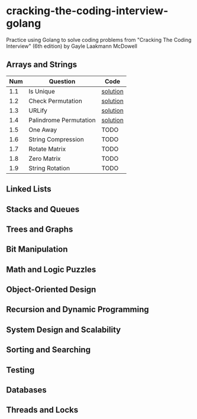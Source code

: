 # cracking-the-coding-interview-golang

Practice using Golang to solve coding problems from "Cracking The Coding Interview" (6th edition) by Gayle Laakmann McDowell

## Arrays and Strings

| Num | Question | Code |
| -- | -- | -- |
| 1.1 | Is Unique | [solution](ch01/q01/) |
| 1.2 | Check Permutation | [solution](ch01/q02/) |
| 1.3 | URLify | [solution](ch01/q03/) |
| 1.4 | Palindrome Permutation | [solution](ch01/q04/) |
| 1.5 | One Away | TODO |
| 1.6 | String Compression | TODO |
| 1.7 | Rotate Matrix | TODO |
| 1.8 | Zero Matrix | TODO |
| 1.9 | String Rotation | TODO |

## Linked Lists

## Stacks and Queues

## Trees and Graphs

## Bit Manipulation

## Math and Logic Puzzles

## Object-Oriented Design

## Recursion and Dynamic Programming

## System Design and Scalability

## Sorting and Searching

## Testing

## Databases

## Threads and Locks